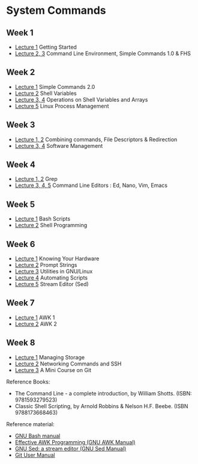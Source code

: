 # System Commands

## Week 1

* [Lecture 1](../Week-1/Lecture1) Getting Started
* [Lecture 2, 3](Week-1/Lecture2-3) Command Line Environment, Simple Commands 1.0 & FHS

## Week 2

* [Lecture 1](../Week-2/Lecture1) Simple Commands 2.0
* [Lecture 2](../Week-2/Lecture2) Shell Variables
* [Lecture 3, 4](../Week-2/Lecture3-4) Operations on Shell Variables and Arrays
* [Lecture 5](../Week-2/Lecture5) Linux Process Management

## Week 3

* [Lecture 1, 2](../Week-3/Lecture1-2) Combining commands, File Descriptors & Redirection
* [Lecture 3, 4](../Week-3/Lecture3-4) Software Management

## Week 4

* [Lecture 1, 2](../Week-4/Lecture1-2) Grep
* [Lecture 3, 4, 5](../Week-4/Lecture3-5) Command Line Editors : Ed, Nano, Vim, Emacs

## Week 5

* [Lecture 1](../Week-5/Lecture1) Bash Scripts
* [Lecture 2](../Week-5/Lecture2) Shell Programming

## Week 6

* [Lecture 1](../Week-6/Lecture1) Knowing Your Hardware
* [Lecture 2](../Week-6/Lecture2) Prompt Strings
* [Lecture 3](../Week-6/Lecture3) Utilities in GNU/Linux
* [Lecture 4](../Week-6/Lecture4) Automating Scripts
* [Lecture 5](../Week-6/Lecture5) Stream Editor (Sed)

## Week 7

* [Lecture 1](../Week-7/Lecture1) AWK 1
* [Lecture 2](../Week-7/Lecture2) AWK 2

## Week 8   

* [Lecture 1](../Week-8/Lecture1) Managing Storage
* [Lecture 2](../Week-8/Lecture2) Networking Commands and SSH
* [Lecture 3](../Week-8/Lecture3) A Mini Course on Git


Reference Books:

* The Command Line - a complete introduction, by William Shotts. (ISBN: 9781593279523)
* Classic Shell Scripting, by Arnold Robbins & Nelson H.F. Beebe. (ISBN 9788173668463)

Reference material:

* [GNU Bash manual](https://www.gnu.org/software/bash/manual/)
* [Effective AWK Programming (GNU AWK Manual)](https://www.gnu.org/software/gawk/manual/)
* [GNU Sed: a stream editor (GNU Sed Manual)](https://www.gnu.org/software/sed/manual/)
* [Git User Manual](https://git-scm.com/docs/user-manual)
